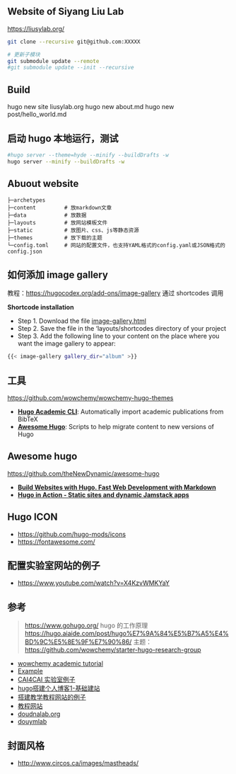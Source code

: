 ## Website of Siyang Liu Lab

<https://liusylab.org/> 

```bash
git clone --recursive git@github.com:XXXXX

# 更新子模块
git submodule update --remote
#git submodule update --init --recursive

```

## Build

hugo new site liusylab.org
hugo new about.md
hugo new post/hello_world.md


## 启动 hugo 本地运行，测试

```bash
#hugo server --theme=hyde --minify --buildDrafts -w
hugo server --minify --buildDrafts -w
```

## Abuout website

```
├─archetypes 
├─content         # 放markdown文章
├─data            # 放数据
├─layouts         # 放网站模板文件
├─static          # 放图片、css、js等静态资源
├─themes          # 放下载的主题
└─config.toml     # 网站的配置文件，也支持YAML格式的config.yaml或JSON格式的config.json
```


## 如何添加 image gallery

教程：<https://hugocodex.org/add-ons/image-gallery>
通过 shortcodes 调用

**Shortcode installation**

- Step 1. Download the file [image-gallery.html](https://raw.githubusercontent.com/jhvanderschee/hugocodex/main/layouts/shortcodes/image-gallery.html)
- Step 2. Save the file in the ‘layouts/shortcodes directory of your project
- Step 3. Add the following line to your content on the place where you want the image gallery to appear:

```bash
{{< image-gallery gallery_dir="album" >}}

```

## 工具
<https://github.com/wowchemy/wowchemy-hugo-themes>
- [**Hugo Academic CLI**](https://github.com/wowchemy/hugo-academic-cli/): Automatically import academic publications from BibTeX
- [**Awesome Hugo**](https://github.com/wowchemy/awesome-hugo): Scripts to help migrate content to new versions of Hugo



## Awesome hugo

<https://github.com/theNewDynamic/awesome-hugo>
- [**Build Websites with Hugo. Fast Web Development with Markdown**](https://pragprog.com/titles/bhhugo/build-websites-with-hugo/)
- [**Hugo in Action - Static sites and dynamic Jamstack apps**](https://manning.com/books/hugo-in-action)


## Hugo ICON

- <https://github.com/hugo-mods/icons>
- <https://fontawesome.com/>


## 配置实验室网站的例子

- https://www.youtube.com/watch?v=X4KzvWMKYaY



## 参考

> <https://www.gohugo.org/>
> hugo 的工作原理 <https://hugo.aiaide.com/post/hugo%E7%9A%84%E5%B7%A5%E4%BD%9C%E5%8E%9F%E7%90%86/>
> 主题： <https://github.com/wowchemy/starter-hugo-research-group>

- [wowchemy academic tutorial](https://wowchemy.com/docs/hugo-tutorials/)
- [Example](https://wowchemy.com/creators/)
- [CAI4CAI 实验室例子](https://cai4cai.ml/)
- [hugo搭建个人博客1-基础建站](https://shuzang.github.io/2019/hugo-blog-build-personal-blog/)
- [搭建教学教程网站的例子](https://github.com/andrewheiss/datavizs21.classes.andrewheiss.com)
- [教程网站](https://github.com/kjhealy/socviz880.co)
- [doudnalab.org](https://doudnalab.org/)
- [douymlab](https://douymlab.github.io/)


## 封面风格

- <http://www.circos.ca/images/mastheads/>
